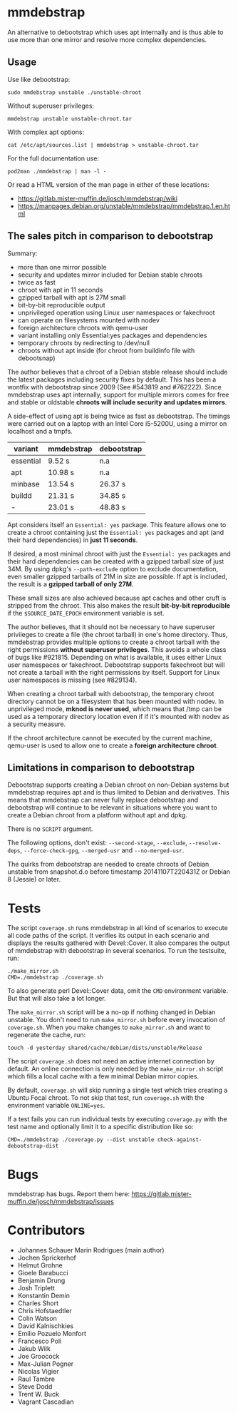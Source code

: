 mmdebstrap
==========

An alternative to debootstrap which uses apt internally and is thus able to use
more than one mirror and resolve more complex dependencies.

Usage
-----

Use like debootstrap:

    sudo mmdebstrap unstable ./unstable-chroot

Without superuser privileges:

    mmdebstrap unstable unstable-chroot.tar

With complex apt options:

    cat /etc/apt/sources.list | mmdebstrap > unstable-chroot.tar

For the full documentation use:

    pod2man ./mmdebstrap | man -l -

Or read a HTML version of the man page in either of these locations:

 - https://gitlab.mister-muffin.de/josch/mmdebstrap/wiki
 - https://manpages.debian.org/unstable/mmdebstrap/mmdebstrap.1.en.html

The sales pitch in comparison to debootstrap
--------------------------------------------

Summary:

 - more than one mirror possible
 - security and updates mirror included for Debian stable chroots
 - twice as fast
 - chroot with apt in 11 seconds
 - gzipped tarball with apt is 27M small
 - bit-by-bit reproducible output
 - unprivileged operation using Linux user namespaces or fakechroot
 - can operate on filesystems mounted with nodev
 - foreign architecture chroots with qemu-user
 - variant installing only Essential:yes packages and dependencies
 - temporary chroots by redirecting to /dev/null
 - chroots without apt inside (for chroot from buildinfo file with debootsnap)

The author believes that a chroot of a Debian stable release should include the
latest packages including security fixes by default. This has been a wontfix
with debootstrap since 2009 (See #543819 and #762222). Since mmdebstrap uses
apt internally, support for multiple mirrors comes for free and stable or
oldstable **chroots will include security and updates mirrors**.

A side-effect of using apt is being twice as fast as debootstrap. The
timings were carried out on a laptop with an Intel Core i5-5200U, using a
mirror on localhost and a tmpfs.

| variant   | mmdebstrap | debootstrap  |
| --------- | ---------- | ------------ |
| essential | 9.52 s     | n.a          |
| apt       | 10.98 s    | n.a          |
| minbase   | 13.54 s    | 26.37 s      |
| buildd    | 21.31 s    | 34.85 s      |
| -         | 23.01 s    | 48.83 s      |

Apt considers itself an `Essential: yes` package. This feature allows one to
create a chroot containing just the `Essential: yes` packages and apt (and
their hard dependencies) in **just 11 seconds**.

If desired, a most minimal chroot with just the `Essential: yes` packages and
their hard dependencies can be created with a gzipped tarball size of just 34M.
By using dpkg's `--path-exclude` option to exclude documentation, even smaller
gzipped tarballs of 21M in size are possible. If apt is included, the result is
a **gzipped tarball of only 27M**.

These small sizes are also achieved because apt caches and other cruft is
stripped from the chroot. This also makes the result **bit-by-bit
reproducible** if the `$SOURCE_DATE_EPOCH` environment variable is set.

The author believes, that it should not be necessary to have superuser
privileges to create a file (the chroot tarball) in one's home directory.
Thus, mmdebstrap provides multiple options to create a chroot tarball with the
right permissions **without superuser privileges**. This avoids a whole class
of bugs like #921815. Depending on what is available, it uses either Linux user
namespaces or fakechroot. Debootstrap supports fakechroot but will not
create a tarball with the right permissions by itself. Support for Linux user
namespaces is missing (see #829134).

When creating a chroot tarball with debootstrap, the temporary chroot directory
cannot be on a filesystem that has been mounted with nodev. In unprivileged
mode, **mknod is never used**, which means that /tmp can be used as a temporary
directory location even if if it's mounted with nodev as a security measure.

If the chroot architecture cannot be executed by the current machine, qemu-user
is used to allow one to create a **foreign architecture chroot**.

Limitations in comparison to debootstrap
----------------------------------------

Debootstrap supports creating a Debian chroot on non-Debian systems but
mmdebstrap requires apt and is thus limited to Debian and derivatives. This
means that mmdebstrap can never fully replace debootstrap and debootstrap will
continue to be relevant in situations where you want to create a Debian chroot
from a platform without apt and dpkg.

There is no `SCRIPT` argument.

The following options, don't exist: `--second-stage`, `--exclude`,
`--resolve-deps`, `--force-check-gpg`, `--merged-usr` and `--no-merged-usr`.

The quirks from debootstrap are needed to create chroots of Debian unstable
from snapshot.d.o before timestamp 20141107T220431Z or Debian 8 (Jessie) or
later.

Tests
=====

The script `coverage.sh` runs mmdebstrap in all kind of scenarios to execute
all code paths of the script. It verifies its output in each scenario and
displays the results gathered with Devel::Cover. It also compares the output of
mmdebstrap with debootstrap in several scenarios. To run the testsuite, run:

    ./make_mirror.sh
    CMD=./mmdebstrap ./coverage.sh

To also generate perl Devel::Cover data, omit the `CMD` environment variable.
But that will also take a lot longer.

The `make_mirror.sh` script will be a no-op if nothing changed in Debian
unstable. You don't need to run `make_mirror.sh` before every invocation of
`coverage.sh`. When you make changes to `make_mirror.sh` and want to regenerate
the cache, run:

    touch -d yesterday shared/cache/debian/dists/unstable/Release

The script `coverage.sh` does not need an active internet connection by
default. An online connection is only needed by the `make_mirror.sh` script
which fills a local cache with a few minimal Debian mirror copies.

By default, `coverage.sh` will skip running a single test which tries creating
a Ubuntu Focal chroot. To not skip that test, run `coverage.sh` with the
environment variable `ONLINE=yes`.

If a test fails you can run individual tests by executing `coverage.py` with
the test name and optionally limit it to a specific distribution like so:

    CMD=./mmdebstrap ./coverage.py --dist unstable check-against-debootstrap-dist

Bugs
====

mmdebstrap has bugs. Report them here:
https://gitlab.mister-muffin.de/josch/mmdebstrap/issues

Contributors
============

 - Johannes Schauer Marin Rodrigues (main author)
 - Jochen Sprickerhof
 - Helmut Grohne
 - Gioele Barabucci
 - Benjamin Drung
 - Josh Triplett
 - Konstantin Demin
 - Charles Short
 - Chris Hofstaedtler
 - Colin Watson
 - David Kalnischkies
 - Emilio Pozuelo Monfort
 - Francesco Poli
 - Jakub Wilk
 - Joe Groocock
 - Max-Julian Pogner
 - Nicolas Vigier
 - Raul Tambre
 - Steve Dodd
 - Trent W. Buck
 - Vagrant Cascadian
